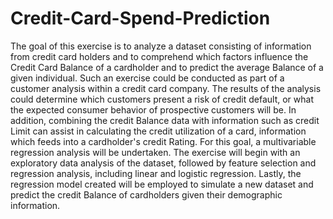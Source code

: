 # Credit-Card-Spend-Prediction
The goal of this exercise is to analyze a dataset consisting of information from credit card holders and to comprehend which factors influence the Credit Card Balance of a cardholder and to predict the average Balance of a given individual. Such an exercise could be conducted as part of a customer analysis within a credit card company. The results of the analysis could determine which customers present a risk of credit default, or what the expected consumer behavior of prospective customers will be. In addition, combining the credit Balance data with information such as credit Limit can assist in calculating the credit utilization of a card, information which feeds into a cardholder's credit Rating.  For this goal, a multivariable regression analysis will be undertaken. The exercise will begin with an exploratory data analysis of the dataset, followed by feature selection and regression analysis, including linear and logistic regression. Lastly, the regression model created will be employed to simulate a new dataset and predict the credit Balance of cardholders given their demographic information.
